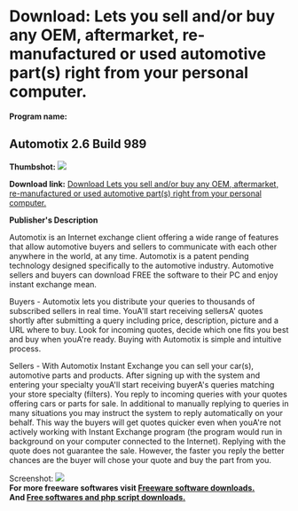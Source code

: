# Download: Lets you sell and/or buy any OEM, aftermarket, re-manufactured or used automotive part(s) right from your personal computer.

**Program name:**

## Automotix 2.6 Build 989

  
**Thumbshot:** ![](http://www.freewarefiles.com/screenshot/automotix2_md.gif)   
  
**Download link:** [Download Lets you sell and/or buy any OEM, aftermarket, re-manufactured or used automotive part(s) right from your personal computer.](http://freesoftwares.boysofts.com/Automotix-Build_program_33863.html)  
  


**Publisher's Description**  
  


Automotix is an Internet exchange client offering a wide range of features that allow automotive buyers and sellers to communicate with each other anywhere in the world, at any time. Automotix is a patent pending technology designed specifically to the automotive industry. Automotive sellers and buyers can download FREE the software to their PC and enjoy instant exchange mean. 

Buyers - Automotix lets you distribute your queries to thousands of subscribed sellers in real time. YouA'll start receiving sellersA' quotes shortly after submitting a query including price, description, picture and a URL where to buy. Look for incoming quotes, decide which one fits you best and buy when youA're ready. Buying with Automotix is simple and intuitive process. 

Sellers - With Automotix Instant Exchange you can sell your car(s), automotive parts and products. After signing up with the system and entering your specialty youA'll start receiving buyerA's queries matching your store specialty (filters). You reply to incoming queries with your quotes offering cars or parts for sale. In additional to manually replying to queries in many situations you may instruct the system to reply automatically on your behalf. This way the buyers will get quotes quicker even when youA're not actively working with Instant Exchange program (the program would run in background on your computer connected to the Internet). Replying with the quote does not guarantee the sale. However, the faster you reply the better chances are the buyer will chose your quote and buy the part from you. 

  
  
Screenshot: ![](http://www.freewarefiles.com/screenshot/automotix2.gif)   
**For more freeware softwares visit [Freeware software downloads.](http://freesoftwares.boysofts.com/)**   
**And [Free softwares and php script downloads.](http://www.boysofts.com/)**
